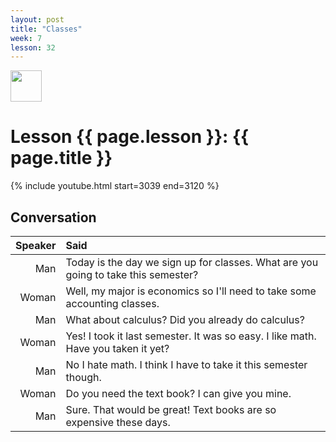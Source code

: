 ```yaml
---
layout: post
title: "Classes"
week: 7
lesson: 32
---
```


<a href="/"><img src="/assets/logo.svg" width="50"></a>
  
# Lesson {{ page.lesson }}: {{ page.title }}

{% include youtube.html start=3039 end=3120 %}

## Conversation

Speaker | Said
---: | :---
Man | Today is the day we sign up for classes. What are you going to take this semester?
Woman | Well, my major is economics so I'll need to take some accounting classes.
Man | What about calculus? Did you already do calculus?
Woman | Yes! I took it last semester. It was so easy. I like math. Have you taken it yet?
Man | No I hate math. I think I have to take it this semester though.
Woman | Do you need the text book? I can give you mine.
Man | Sure. That would be great! Text books are so expensive these days.
